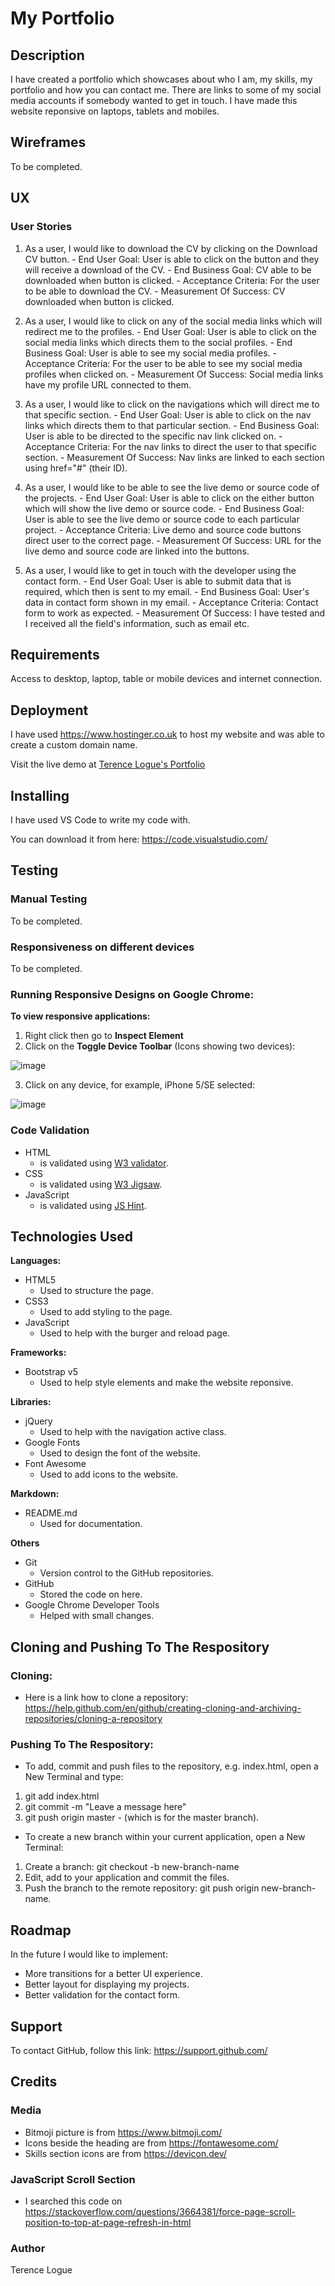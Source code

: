 # My Portfolio
## Description
I have created a portfolio which showcases about who I am, my skills, my portfolio and how you can contact me.
There are links to some of my social media accounts if somebody wanted to get in touch.  I have made this website reponsive on laptops, tablets and mobiles.

## Wireframes
To be completed.

## UX
### User Stories
1. As a user, I would like to download the CV by clicking on the Download CV button.
        - End User Goal: User is able to click on the button and they will receive a download of the CV.
        - End Business Goal: CV able to be downloaded when button is clicked.
        - Acceptance Criteria: For the user to be able to download the CV.
        - Measurement Of Success: CV downloaded when button is clicked.

2. As a user, I would like to click on any of the social media links which will redirect me to the profiles.
        - End User Goal: User is able to click on the social media links which directs them to the social profiles.
        - End Business Goal: User is able to see my social media profiles.
        - Acceptance Criteria: For the user to be able to see my social media profiles when clicked on.
        - Measurement Of Success: Social media links have my profile URL connected to them.

3. As a user, I would like to click on the navigations which will direct me to that specific section.
        - End User Goal: User is able to click on the nav links which directs them to that particular section.
        - End Business Goal: User is able to be directed to the specific nav link clicked on.
        - Acceptance Criteria: For the nav links to direct the user to that specific section.
        - Measurement Of Success: Nav links are linked to each section using href="#" (their ID).

4. As a user, I would like to be able to see the live demo or source code of the projects.
        - End User Goal: User is able to click on the either button which will show the live demo or source code.
        - End Business Goal: User is able to see the live demo or source code to each particular project.
        - Acceptance Criteria: Live demo and source code buttons direct user to the correct page.
        - Measurement Of Success: URL for the live demo and source code are linked into the buttons.

5. As a user, I would like to get in touch with the developer using the contact form.
        - End User Goal: User is able to submit data that is required, which then is sent to my email.
        - End Business Goal: User's data in contact form shown in my email.
        - Acceptance Criteria: Contact form to work as expected.
        - Measurement Of Success: I have tested and I received all the field's information, such as email etc.

## Requirements
Access to desktop, laptop, table or mobile devices and internet connection.

## Deployment
I have used https://www.hostinger.co.uk to host my website and was able to create a custom domain name.

Visit the live demo at [Terence Logue's Portfolio](https://terencelogue.com)

## Installing
I have used VS Code to write my code with.

You can download it from here: https://code.visualstudio.com/

## Testing
### Manual Testing
To be completed.

### Responsiveness on different devices
To be completed.

### Running Responsive Designs on Google Chrome:
**To view responsive applications:**
1. Right click then go to **Inspect Element**
2. Click on the **Toggle Device Toolbar** (Icons showing two devices):

![image](https://user-images.githubusercontent.com/48124466/68051275-f2ebf500-fcde-11e9-8b3a-adc7abc16c5f.png)

3. Click on any device, for example, iPhone 5/SE selected:

![image](https://user-images.githubusercontent.com/48124466/68051467-5aa24000-fcdf-11e9-8666-d29f1afa8955.png)


### Code Validation
- HTML
    - is validated using [W3 validator](https://validator.w3.org/).
- CSS
    - is validated using [W3 Jigsaw](https://jigsaw.w3.org/css-validator/).
- JavaScript
    - is validated using [JS Hint](https://jshint.com/).

## Technologies Used
**Languages:**
- HTML5
    - Used to structure the page.
- CSS3
    - Used to add styling to the page.
- JavaScript
    - Used to help with the burger and reload page.

**Frameworks:**
- Bootstrap v5
    - Used to help style elements and make the website reponsive.

**Libraries:**
- jQuery
    - Used to help with the navigation active class.
- Google Fonts
    - Used to design the font of the website.
- Font Awesome
    - Used to add icons to the website.

**Markdown:**
- README.md
    - Used for documentation.

**Others**
- Git
    - Version control to the GitHub repositories.
- GitHub
    - Stored the code on here.
- Google Chrome Developer Tools
    - Helped with small changes.

## Cloning and Pushing To The Respository
### Cloning:
- Here is a link how to clone a repository: 
https://help.github.com/en/github/creating-cloning-and-archiving-repositories/cloning-a-repository

### Pushing To The Respository:
- To add, commit and push files to the repository, e.g. index.html, open a New Terminal and type:
1. git add index.html
2. git commit -m "Leave a message here"
3. git push origin master - (which is for the master branch).

- To create a new branch within your current application, open a New Terminal:
1. Create a branch: git checkout -b new-branch-name
2. Edit, add to your application and commit the files.
3. Push the branch to the remote repository: git push origin new-branch-name.

## Roadmap
In the future I would like to implement:
- More transitions for a better UI experience.
- Better layout for displaying my projects.
- Better validation for the contact form.

## Support
To contact GitHub, follow this link: https://support.github.com/

## Credits
### Media
- Bitmoji picture is from https://www.bitmoji.com/
- Icons beside the heading are from https://fontawesome.com/
- Skills section icons are from https://devicon.dev/

### JavaScript Scroll Section
- I searched this code on https://stackoverflow.com/questions/3664381/force-page-scroll-position-to-top-at-page-refresh-in-html

### Author
Terence Logue
